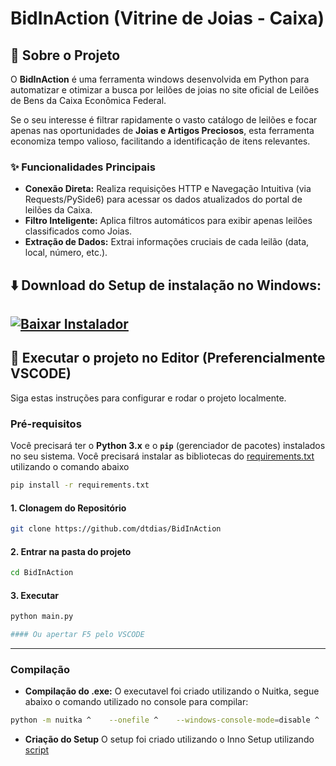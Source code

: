 # BidInAction (Vitrine de Joias - Caixa) 
## 🎯 Sobre o Projeto

O **BidInAction** é uma ferramenta windows desenvolvida em Python para automatizar e otimizar a busca por leilões de joias no site oficial de Leilões de Bens da Caixa Econômica Federal.

Se o seu interesse é filtrar rapidamente o vasto catálogo de leilões e focar apenas nas oportunidades de **Joias e Artigos Preciosos**, esta ferramenta economiza tempo valioso, facilitando a identificação de itens relevantes.

### ✨ Funcionalidades Principais

* **Conexão Direta:** Realiza requisições HTTP e Navegação Intuitiva (via Requests/PySide6) para acessar os dados atualizados do portal de leilões da Caixa.
* **Filtro Inteligente:** Aplica filtros automáticos para exibir apenas leilões classificados como Joias.
* **Extração de Dados:** Extrai informações cruciais de cada leilão (data, local, número, etc.).

## ⬇️ Download do Setup de instalação no Windows:

[![Baixar Instalador](https://img.shields.io/badge/Download-Instalador_v1.0.0-blue?style=for-the-badge&logo=windows)](https://drive.google.com/file/d/1VMk0bx-3N0VeGbsYxZcyR15vjY-vn-eS/view?usp=sharing)
---

## 🚀 Executar o projeto no Editor (Preferencialmente VSCODE)

Siga estas instruções para configurar e rodar o projeto localmente.

### Pré-requisitos

Você precisará ter o **Python 3.x** e o **`pip`** (gerenciador de pacotes) instalados no seu sistema.
Você precisará instalar as bibliotecas do [requirements.txt](requirements.txt) utilizando o comando abaixo
```bash 
pip install -r requirements.txt
```

#### 1. Clonagem do Repositório

```bash
git clone https://github.com/dtdias/BidInAction
```
#### 2. Entrar na pasta do projeto
```bash
cd BidInAction
```
#### 3. Executar 
```bash
python main.py

#### Ou apertar F5 pelo VSCODE
```
---
### Compilação

* **Compilação do .exe:**
O executavel foi criado utilizando o Nuitka, segue abaixo o comando utilizado no console para compilar:
```bash
python -m nuitka ^    --onefile ^    --windows-console-mode=disable ^    --msvc=latest ^    --enable-plugin=pyside6 ^    --output-filename="Vitrine de Joias - Caixa.exe" ^    --windows-icon-from-ico=icon/caixa-logo.ico ^    --windows-product-name="Vitrine de Joias - Caixa" ^    --windows-company-name="Sua Empresa" ^    --windows-file-version="1.0.0.0" ^    --windows-product-version="1.0.0.0" ^    --windows-file-description="Vitrine de Joias - Caixa" ^    --include-data-file=icon/caixa-logo.ico=icon/caixa-logo.ico ^    --include-data-file=assets/logo_vitrine_de_joias.png=assets/logo_vitrine_de_joias.png ^    main.py
```
* **Criação do Setup**
O setup foi criado utilizando o Inno Setup utilizando [script](script-inno-setup/script-vitrine-caixa.iss)

